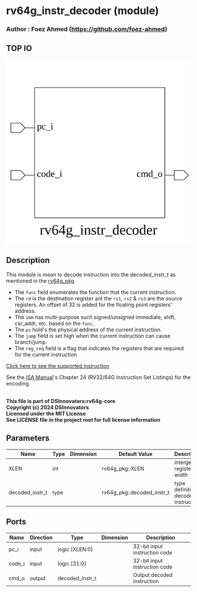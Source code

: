 # rv64g_instr_decoder (module)

### Author : Foez Ahmed (https://github.com/foez-ahmed)

## TOP IO
<img src="./rv64g_instr_decoder_top.svg">

## Description

This module is mean to decode instruction into the decoded_instr_t as mentioned in the
[rv64g_pkg](../../include/rv64g_pkg.sv).
- The `func` field enumerates the function that the current instruction.
- The `rd` is the destination register ant the `rs1`, `rs2` & `rs3` are the source registers. An
  offset of 32 is added for the floating point registers' address.
- The `imm` has multi-purpose such signed/unsigned immediate, shift, csr_addr, etc. based on the
  `func`.
- The `pc` hold's the physical address of the current instruction.
- The `jump` field is set high when the current instruction can cause branch/jump.
- The `reg_req` field is a flag that indicates the registers that are required for the current
  instruction

[Click here to see the supported instruction](../supported_instructions.md)

See the [ISA Manual](https://riscv.org/wp-content/uploads/2019/12/riscv-spec-20191213.pdf)'s Chapter
24 (RV32/64G Instruction Set Listings) for the encoding.

<br>**This file is part of DSInnovators:rv64g-core**
<br>**Copyright (c) 2024 DSInnovators**
<br>**Licensed under the MIT License**
<br>**See LICENSE file in the project root for full license information**

## Parameters
|Name|Type|Dimension|Default Value|Description|
|-|-|-|-|-|
|XLEN|int||rv64g_pkg::XLEN| interger register width|
|decoded_instr_t|type||rv64g_pkg::decoded_instr_t| type definition of decoded instruction|

## Ports
|Name|Direction|Type|Dimension|Description|
|-|-|-|-|-|
|pc_i|input|logic [XLEN:0]|| 32-bit input instruction code|
|code_i|input|logic [31:0]|| 32-bit input instruction code|
|cmd_o|output|decoded_instr_t|| Output decoded instruction|
